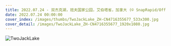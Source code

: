 ```yaml
---
title: 2022.07.24 - 双杰克湖，班夫国家公园，艾伯塔省，加拿大 (© SnapRapid/Offset)
date: 2022.07.24 00:00:00
cover_index: /images/thumbs/TwoJackLake_ZH-CN4716355677_533x300.jpg
cover_detail: /images/TwoJackLake_ZH-CN4716355677_1920x1080.jpg
---
```


![TwoJackLake](/images/TwoJackLake_ZH-CN4716355677_1920x1080.jpg)
